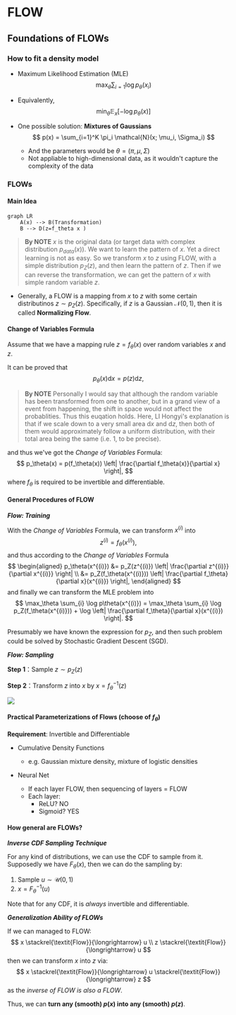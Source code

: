 # FLOW

## Foundations of FLOWs

### How to fit a density model

- Maximum Likelihood Estimation (MLE)
  $$ \max_{\theta} \sum_{i=1} \log p_{\theta}(x_i) $$
- Equivalently,
  $$\min_\theta \mathbb{E}_x[-\log p_{\theta}(x)]$$

- One possible solution: **Mixtures of Gaussians**
  $$ p(x) = \sum_{i=1}^K \pi_i \mathcal{N}(x; \mu_i, \Sigma_i) $$
  - And the parameters would be $\theta = (\pi, \mu, \Sigma)$
  - Not appliable to high-dimensional data, as it wouldn't capture the complexity of the data

### FLOWs

#### Main Idea

```mermaid
graph LR
    A(x) --> B(Transformation)
    B --> D(z=f_theta x )
```

> **By NOTE**
> $x$ is the original data (or target data with complex distribution $p_{data}(x)$). We want to learn the pattern of $x$. Yet a direct learning is not as easy.
> So we transform $x$ to $z$ using FLOW, with a simple distribution $p_Z(z)$, and then learn the pattern of $z$. Then if we can reverse the transformation, we can get the pattern of $x$ with simple random variable $z$.

- Generally, a FLOW is a mapping from $x$ to $z$ with some certain distributinos $z\sim p_Z(z)$. Specifically, if $z$ is a Gaussian $\mathcal{N}(0,1)$, then it is called **Normalizing Flow**.

#### Change of Variables Formula

Assume that we have a mapping rule $z=f_\theta(x)$ over random variables $x$ and $z$. 

It can be proved that
$$
p_\theta(x) \mathrm{d}x = p(z) \mathrm{d}z,
$$

> **By NOTE**
> Personally I would say that although the random variable has been transformed from one to another, but in a grand view of a event from happening, the shift in space would not affect the probablities. Thus this euqation holds.
> Here, LI Hongyi's explanation is that if we scale down to a very small area $\mathrm{d}x$ and $\mathrm{d}z$, then both of them would approximately follow a uniform distribution, with their total area being the same (i.e. 1, to be precise).

and thus we've got the *Change of Variables* Formula:
$$
p_\theta(x) = p(f_\theta(x)) \left| \frac{\partial f_\theta(x)}{\partial x} \right|,
$$
where $f_\theta$ is required to be invertible and differentiable.

#### General Procedures of FLOW

***Flow: Training***

With the *Change of Variables* Formula, we can transform $x^{(i)}$ into
$$
z^{(i)} = f_\theta(x^{(i)}),
$$
and thus according to the *Change of Variables* Formula
$$
\begin{aligned}
p_\theta(x^{(i)}) &= p_Z(z^{(i)}) \left| \frac{\partial z^{(i)}}{\partial x^{(i)}} \right| \\
&= p_Z(f_\theta(x^{(i)})) \left| \frac{\partial f_\theta}{\partial x}(x^{(i)}) \right|,
\end{aligned}
$$
and finally we can transform the MLE problem into
$$
\max_\theta \sum_{i} \log p\theta(x^{(i)}) = \max_\theta \sum_{i} \log p_Z(f_\theta(x^{(i)})) + \log \left| \frac{\partial f_\theta}{\partial x}(x^{(i)}) \right|.
$$

Presumably we have known the expression for $p_Z$, and then such problem could be solved by Stochastic Gradient Descent (SGD).

***Flow: Sampling***

**Step 1**：Sample $z\sim p_Z(z)$

**Step 2**：Transform $z$ into $x$ by $x=f_\theta^{-1}(z)$

![](https://michael-1313341240.cos.ap-shanghai.myqcloud.com/202311171125601.png)

#### Practical Parameterizations of Flows (choose of $f_\theta$)

**Requirement**: Invertible and Differentiable

- Cumulative Density Functions
  - e.g. Gaussian mixture density, mixture of logistic densities

- Neural Net
  - If each layer FLOW, then sequencing of layers = FLOW
  - Each layer:
    - ReLU? NO
    - Sigmoid? YES

#### How general are FLOWs?

***Inverse CDF Sampling Technique***

For any kind of distributions, we can use the CDF to sample from it.
Supposedly we have $F_\theta(x)$, then we can do the sampling by: 
    
1. Sample $u\sim \mathcal{U}(0,1)$
2. $x = F_\theta^{-1}(u)$

Note that for any CDF, it is *always* invertible and differentiable.

***Generalization Ability of FLOWs***

If we can managed to FLOW:
$$
x \stackrel{\textit{Flow}}{\longrightarrow} u
\\
z \stackrel{\textit{Flow}}{\longrightarrow} u
$$then we can transform $x$ into $z$ via:
$$
x \stackrel{\textit{Flow}}{\longrightarrow} u \stackrel{\textit{Flow}}{\longrightarrow} z
$$ as the *inverse of FLOW is also a FLOW*.

Thus, we can **turn any (smooth) $p(x)$ into any (smooth) $p(z)$**.